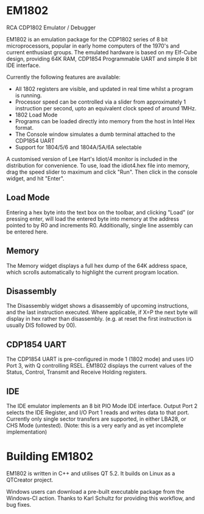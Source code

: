 # EM1802
RCA CDP1802 Emulator / Debugger

EM1802 is an emulation package for the CDP1802 series of 8 bit microprocessors, popular in early home computers of the 1970's and current
enthusiast groups. The emulated hardware is based on my Elf-Cube design, providing 64K RAM, CDP1854 Programmable UART and simple 8 bit IDE interface.

Currently the following features are available:

- All 1802 registers are visible, and updated in real time whilst a program is running.
- Processor speed can be controlled via a slider from approximately 1 instruction per second, upto an equivalent clock speed of around 1MHz.
- 1802 Load Mode
- Programs can be loaded directly into memory from the host in Intel Hex format.
- The Console window simulates a dumb terminal attached to the CDP1854 UART
- Support for 1804/5/6 and 1804A/5A/6A selectable

A customised version of Lee Hart's Idiot/4 monitor is included in the distribution for convenience. To use, load the idiot4.hex file into
memory, drag the speed slider to maximum and click "Run". Then click in the console widget, and hit "Enter".

## Load Mode

Entering a hex byte into the text box on the toolbar, and clicking "Load" (or pressing enter, will load the entered byte into 
memory at the address pointed to by R0 and increments R0. Additionally, single line assembly can be entered here.

## Memory

The Memory widget displays a full hex dump of the 64K address space, which scrolls automatically to highlight the current program location.

## Disassembly

The Disassembly widget shows a disassembly of upcoming instructions, and the last instruction executed. Where applicable, if X=P  the next 
byte will display in hex rather than disassembly. (e.g. at reset the first instruction is usually DIS followed by 00).

## CDP1854 UART

The CDP1854 UART is pre-configured in mode 1 (1802 mode) and uses I/O Port 3, with Q controlling RSEL. EM1802 displays the current values 
of the Status, Control, Transmit and Receive Holding registers.

## IDE

The IDE emulator implements an 8 bit PIO Mode IDE interface. Output Port 2 selects the IDE Register, and I/O Port 1 reads and writes data to that port.
Currently only single sector transfers are supported, in either LBA28, or CHS Mode (untested). (Note: this is a very early and as yet incomplete implementation)

# Building EM1802

EM1802 is written in C++ and utilises QT 5.2. It builds on Linux as a QTCreator project.

Windows users can download a pre-built executable package from the Windows-CI action. Thanks to Karl Schultz for providing this workflow, 
and bug fixes.
